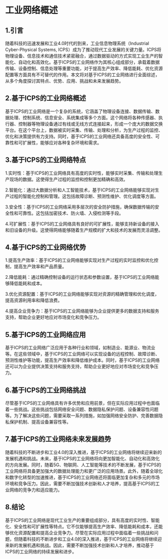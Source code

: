 
<!--
title: 工业网络概述
subtitle: 工业网络
author: 柴浩轩
keyword: 工业网络
published: 2024-04-27
topicImg: assets/2/md1.jpg
-->

# 工业网络概述


## 1.引言

随着科技的迅速发展和工业4.0时代的到来，工业信息物理系统（Industrial Cyber-Physical Systems, ICPS）成为了推动现代工业发展的关键力量。ICPS将物理设备、信息技术和通信技术紧密融合，通过数据驱动的方式实现工业生产的智能化、自动化和高效化。基于ICPS的工业网络作为其核心组成部分，承载着数据传输、设备控制、信息处理等重要功能，对于提高生产效率、降低能耗、优化资源配置等方面具有不可替代的作用。本文将对基于ICPS的工业网络进行全面综述，从多个角度探讨其特点、优势、应用、挑战和未来发展趋势。

## 2.基于ICPS的工业网络概述

基于ICPS的工业网络是一个复杂的系统，它涵盖了物理设备连接、数据传输、数据处理、控制系统、信息安全、系统集成等多个方面。这个网络将各种传感器、执行器、控制器等物理设备通过有线或无线方式连接起来，形成一个庞大的数据交换平台。在这个平台上，数据被实时采集、传输、处理和分析，为生产过程的监控、优化和决策提供有力支持。同时，基于ICPS的工业网络还具备高度的安全性、可靠性和可扩展性，能够应对各种复杂环境和需求。

## 3.基于ICPS的工业网络特点

1.实时性：基于ICPS的工业网络具有高度的实时性，能够实时采集、传输和处理生产现场的数据。这使得生产过程的监控和控制更加精确和高效。

2.智能化：通过大数据分析和人工智能技术，基于ICPS的工业网络能够实现对生产过程的智能化控制和管理。这包括故障诊断、预测性维护、优化调度等方面。

3.安全性：基于ICPS的工业网络采用多层次的安全防护措施，确保数据传输的安全性和可靠性。这包括加密技术、防火墙、入侵检测等手段。

4.可扩展性：基于ICPS的工业网络具有良好的可扩展性，能够支持新设备的接入和旧设备的升级。这使得网络能够随着生产规模的扩大和技术的发展而灵活调整。
## 4.基于ICPS的工业网络优势

1.提高生产效率：基于ICPS的工业网络能够实现对生产过程的实时监控和优化控制，提高生产效率和产品质量。

2.降低能耗：通过精确控制设备的运行状态和参数设置，基于ICPS的工业网络能够降低能耗和成本。

3.优化资源配置：基于ICPS的工业网络能够实现对资源的精确管理和优化调度，提高资源利用率和降低浪费。

4.提高企业竞争力：基于ICPS的工业网络能够为企业提供更多的数据支持和服务支持，帮助企业更好地应对市场变化和竞争压力。
## 5.基于ICPS的工业网络应用

基于ICPS的工业网络广泛应用于各种行业和领域，如制造业、能源业、物流业等。在这些领域中，基于ICPS的工业网络可以实现设备的远程控制、故障诊断、预测性维护等功能，提高生产效率和降低维护成本。同时，基于ICPS的工业网络还可以为企业提供决策支持和服务支持，帮助企业更好地应对市场变化和竞争压力。

## 6.基于ICPS的工业网络挑战

尽管基于ICPS的工业网络具有许多优势和应用前景，但在实际应用过程中也面临着一些挑战。这些挑战包括网络安全问题、数据隐私保护问题、设备兼容性问题等。为了解决这些问题，需要采取一系列措施，如加强网络安全防护、完善数据隐私保护机制、提高设备兼容性等。

## 7.基于ICPS的工业网络未来发展趋势

随着科技的不断进步和工业4.0的深入推进，基于ICPS的工业网络将继续迎来新的发展机遇和挑战。未来，基于ICPS的工业网络将向更加智能化、自动化和高效化的方向发展。同时，随着5G、物联网、人工智能等技术的不断发展，基于ICPS的工业网络将具备更加强大的数据处理能力和更广泛的应用场景。此外，随着全球化和数字化转型的加速推进，基于ICPS的工业网络还将面临更加复杂和多元的市场环境和竞争压力。因此，需要不断加强技术创新和人才培养，提高基于ICPS的工业网络的竞争力和适应能力。

## 8.结论

基于ICPS的工业网络是现代工业生产的重要组成部分，具有高度的实时性、智能化、安全性和可扩展性等特点。它不仅能够提高生产效率、降低能耗和成本，还能够优化资源配置和提高企业竞争力。尽管在实际应用过程中面临着一些挑战和问题，但随着科技的不断进步和工业4.0的深入推进，基于ICPS的工业网络将继续迎来新的发展机遇和挑战。因此，需要不断加强技术创新和人才培养，推动基于ICPS的工业网络的持续发展和进步。

